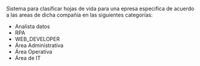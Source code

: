 Sistema para clasificar hojas de vida para una epresa especifica de acuerdo a las areas de dicha compañia en las siguientes categorías:
- Analista datos      
- RPA
- WEB_DEVELOPER
- Área Administrativa     
- Área Operativa       
- Área de IT
